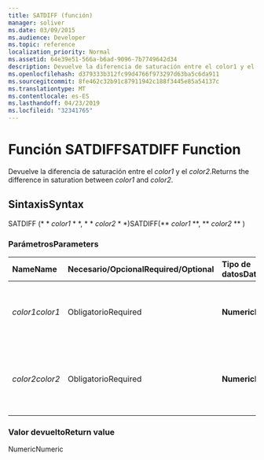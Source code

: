 ```yaml
---
title: SATDIFF (función)
manager: soliver
ms.date: 03/09/2015
ms.audience: Developer
ms.topic: reference
localization_priority: Normal
ms.assetid: 64e39e51-566a-b6ad-9096-7b7749642d34
description: Devuelve la diferencia de saturación entre el color1 y el color2.
ms.openlocfilehash: d379333b312fc99d4766f973297d63ba5c6da911
ms.sourcegitcommit: 8fe462c32b91c87911942c188f3445e85a54137c
ms.translationtype: MT
ms.contentlocale: es-ES
ms.lasthandoff: 04/23/2019
ms.locfileid: "32341765"
---
```

# <a name="satdiff-function"></a><span data-ttu-id="7e2e8-103">Función SATDIFF</span><span class="sxs-lookup"><span data-stu-id="7e2e8-103">SATDIFF Function</span></span>

<span data-ttu-id="7e2e8-104">Devuelve la diferencia de saturación entre el _color1_ y el _color2_.</span><span class="sxs-lookup"><span data-stu-id="7e2e8-104">Returns the difference in saturation between  _color1_ and  _color2_.</span></span>
  
## <a name="syntax"></a><span data-ttu-id="7e2e8-105">Sintaxis</span><span class="sxs-lookup"><span data-stu-id="7e2e8-105">Syntax</span></span>

<span data-ttu-id="7e2e8-106">SATDIFF (\* \* *color1* \* \*, \* \* *color2* \* \*)</span><span class="sxs-lookup"><span data-stu-id="7e2e8-106">SATDIFF(\*\* *color1* \*\*, \*\* *color2* \*\* )</span></span> 
  
### <a name="parameters"></a><span data-ttu-id="7e2e8-107">Parámetros</span><span class="sxs-lookup"><span data-stu-id="7e2e8-107">Parameters</span></span>

|<span data-ttu-id="7e2e8-108">**Name**</span><span class="sxs-lookup"><span data-stu-id="7e2e8-108">**Name**</span></span>|<span data-ttu-id="7e2e8-109">**Necesario/Opcional**</span><span class="sxs-lookup"><span data-stu-id="7e2e8-109">**Required/Optional**</span></span>|<span data-ttu-id="7e2e8-110">**Tipo de datos**</span><span class="sxs-lookup"><span data-stu-id="7e2e8-110">**Data Type**</span></span>|<span data-ttu-id="7e2e8-111">**Descripción**</span><span class="sxs-lookup"><span data-stu-id="7e2e8-111">**Description**</span></span>|
|:-----|:-----|:-----|:-----|
| <span data-ttu-id="7e2e8-112">_color1_</span><span class="sxs-lookup"><span data-stu-id="7e2e8-112">_color1_</span></span> <br/> |<span data-ttu-id="7e2e8-113">Obligatorio</span><span class="sxs-lookup"><span data-stu-id="7e2e8-113">Required</span></span>  <br/> |<span data-ttu-id="7e2e8-114">**Numeric**</span><span class="sxs-lookup"><span data-stu-id="7e2e8-114">**Numeric**</span></span> <br/> |<span data-ttu-id="7e2e8-115">Índice de color de Microsoft Visio o valor RGB del primer color.</span><span class="sxs-lookup"><span data-stu-id="7e2e8-115">The Microsoft Visio color index or RGB value of the first color.</span></span>  <br/> |
| <span data-ttu-id="7e2e8-116">_color2_</span><span class="sxs-lookup"><span data-stu-id="7e2e8-116">_color2_</span></span> <br/> |<span data-ttu-id="7e2e8-117">Obligatorio</span><span class="sxs-lookup"><span data-stu-id="7e2e8-117">Required</span></span>  <br/> |<span data-ttu-id="7e2e8-118">**Numeric**</span><span class="sxs-lookup"><span data-stu-id="7e2e8-118">**Numeric**</span></span> <br/> |<span data-ttu-id="7e2e8-119">Índice de color de Microsoft Visio o valor RGB del segundo color.</span><span class="sxs-lookup"><span data-stu-id="7e2e8-119">The Microsoft Visio color index or RGB value of the second color.</span></span>  <br/> |
   
### <a name="return-value"></a><span data-ttu-id="7e2e8-120">Valor devuelto</span><span class="sxs-lookup"><span data-stu-id="7e2e8-120">Return value</span></span>

<span data-ttu-id="7e2e8-121">Numeric</span><span class="sxs-lookup"><span data-stu-id="7e2e8-121">Numeric</span></span>
  

